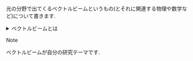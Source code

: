 光の分野で出てくるベクトルビームというもの(とそれに関連する物理や数学など)について書きます.

<details>

<summary>ベクトルビームとは</summary>

光は電磁波の一種であるので進行方向と垂直に振動しながら伝播していきます.通常のビーム(ここではスカラービームと呼びます)はビーム面内のすべての位置で振動方向が同じです.直線偏光だけでなく円偏光など伝播によって振動方向が変わるものもスカラービームと呼びます.なぜなら今考えているのはビーム面内,つまりz軸正の方向に光が伝播しているとしてある位置zでのx-y平面での振動方向が一様か一様でないかを考えているからです.円偏光は振動方向が変化していきますがそれはzの位置が変わったとき(時間変化を見た時)だからです。

直線偏光や円偏光はジョーンズベクトルで

$$
\begin{bmatrix}
1 \newline
0
\end{bmatrix},
\begin{bmatrix}
1 \newline
i
\end{bmatrix}
$$

表すことができますがベクトルビームでは例えばビーム面内の方位角を $\phi$ として

\begin{bmatrix}
\cos{\phi} \newline
\sin{phi}
\end{bmatrix}

のように位置による自由度がつきます.

</details>

> [!NOTE]
> ベクトルビームが自分の研究テーマです.
